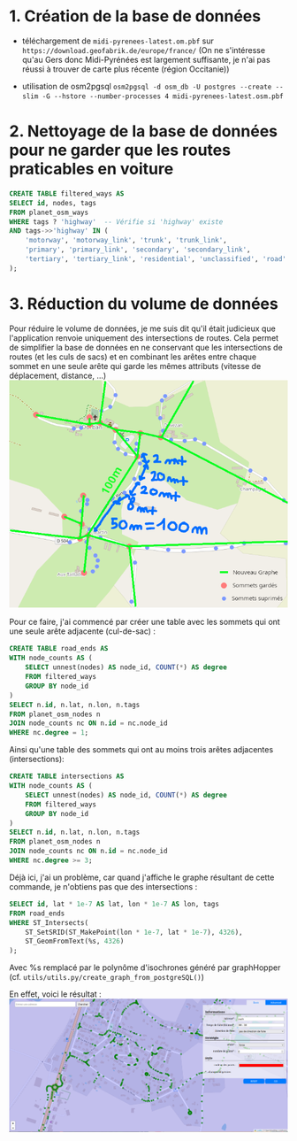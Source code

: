 # 1. Création de la base de données
- téléchargement de `midi-pyrenees-latest.om.pbf` sur `https://download.geofabrik.de/europe/france/` (On ne s'intéresse qu'au Gers donc Midi-Pyrénées est largement suffisante, je n'ai pas réussi à trouver de carte plus récente (région Occitanie))

- utilisation de osm2pgsql
`osm2pgsql -d osm_db -U postgres --create --slim -G --hstore --number-processes 4 midi-pyrenees-latest.osm.pbf`

# 2. Nettoyage de la base de données pour ne garder que les routes praticables en voiture
```sql
CREATE TABLE filtered_ways AS
SELECT id, nodes, tags
FROM planet_osm_ways
WHERE tags ? 'highway'  -- Vérifie si 'highway' existe
AND tags->>'highway' IN (
    'motorway', 'motorway_link', 'trunk', 'trunk_link',
    'primary', 'primary_link', 'secondary', 'secondary_link',
    'tertiary', 'tertiary_link', 'residential', 'unclassified', 'road'
);
```

# 3. Réduction du volume de données
Pour réduire le volume de données, je me suis dit qu'il était judicieux que l'application renvoie uniquement des intersections de routes. Cela permet de simplifier la base de données en ne conservant que les intersections de routes (et les culs de sacs) et en combinant les arêtes entre chaque sommet en une seule arête qui garde les mêmes attributs (vitesse de déplacement, distance, ...)
![Stratégie de réduction des données](strategie%20de%20reduction%20des%20donnees.png)

Pour ce faire, j'ai commencé par créer une table avec les sommets qui ont une seule arête adjacente (cul-de-sac) :
```sql
CREATE TABLE road_ends AS
WITH node_counts AS (
    SELECT unnest(nodes) AS node_id, COUNT(*) AS degree
    FROM filtered_ways
    GROUP BY node_id
)
SELECT n.id, n.lat, n.lon, n.tags
FROM planet_osm_nodes n
JOIN node_counts nc ON n.id = nc.node_id
WHERE nc.degree = 1;
```

Ainsi qu'une table des sommets qui ont au moins trois arêtes adjacentes (intersections):
```sql
CREATE TABLE intersections AS
WITH node_counts AS (
    SELECT unnest(nodes) AS node_id, COUNT(*) AS degree
    FROM filtered_ways
    GROUP BY node_id
)
SELECT n.id, n.lat, n.lon, n.tags
FROM planet_osm_nodes n
JOIN node_counts nc ON n.id = nc.node_id
WHERE nc.degree >= 3;
```

Déjà ici, j'ai un problème, car quand j'affiche le graphe résultant de cette commande, je n'obtiens pas que des intersections :
```sql
SELECT id, lat * 1e-7 AS lat, lon * 1e-7 AS lon, tags
FROM road_ends
WHERE ST_Intersects(
    ST_SetSRID(ST_MakePoint(lon * 1e-7, lat * 1e-7), 4326),
    ST_GeomFromText(%s, 4326)
);
```
Avec %s remplacé par le polynôme d'isochrones généré par graphHopper (cf. `utils/utils.py/create_graph_from_postgreSQL()`)

En effet, voici le résultat :
![exemple output](exemple%20output.png)

